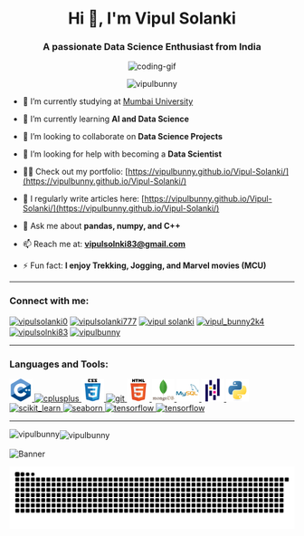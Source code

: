 <h1 align="center">Hi 👋, I'm Vipul Solanki</h1>
<h3 align="center">A passionate Data Science Enthusiast from India</h3>

<p align="center">
  <img src="https://media1.tenor.com/m/6T0_YBIw9MkAAAAC/summoning.gif" alt="coding-gif" width="200"/>
</p>

<p align="center">
  <img src="https://komarev.com/ghpvc/?username=vipulbunny&label=Profile%20views&color=0e75b6&style=flat" alt="vipulbunny" />
</p>

- 🔭 I’m currently studying at [Mumbai University](https://www.mctrgit.ac.in/)

- 🌱 I’m currently learning **AI and Data Science**

- 👯 I’m looking to collaborate on **Data Science Projects**

- 🤝 I’m looking for help with becoming a **Data Scientist**

- 👨‍💻 Check out my portfolio: [https://vipulbunny.github.io/Vipul-Solanki/](https://vipulbunny.github.io/Vipul-Solanki/)

- 📝 I regularly write articles here: [https://vipulbunny.github.io/Vipul-Solanki/](https://vipulbunny.github.io/Vipul-Solanki/)

- 💬 Ask me about **pandas, numpy, and C++**

- 📫 Reach me at: **vipulsolnki83@gmail.com**

- ⚡ Fun fact: **I enjoy Trekking, Jogging, and Marvel movies (MCU)**

---

<h3 align="left">Connect with me:</h3>
<p align="left">
<a href="https://twitter.com/vipulsolanki0" target="blank"><img align="center" src="https://raw.githubusercontent.com/rahuldkjain/github-profile-readme-generator/master/src/images/icons/Social/twitter.svg" alt="vipulsolanki0" height="30" width="40" /></a>
<a href="https://linkedin.com/in/vipulsolanki777" target="blank"><img align="center" src="https://raw.githubusercontent.com/rahuldkjain/github-profile-readme-generator/master/src/images/icons/Social/linked-in-alt.svg" alt="vipulsolanki777" height="30" width="40" /></a>
<a href="https://fb.com/vipul solanki" target="blank"><img align="center" src="https://raw.githubusercontent.com/rahuldkjain/github-profile-readme-generator/master/src/images/icons/Social/facebook.svg" alt="vipul solanki" height="30" width="40" /></a>
<a href="https://instagram.com/vipul_bunny2k4" target="blank"><img align="center" src="https://raw.githubusercontent.com/rahuldkjain/github-profile-readme-generator/master/src/images/icons/Social/instagram.svg" alt="vipul_bunny2k4" height="30" width="40" /></a>
<a href="https://www.hackerrank.com/vipulsolnki83" target="blank"><img align="center" src="https://raw.githubusercontent.com/rahuldkjain/github-profile-readme-generator/master/src/images/icons/Social/hackerrank.svg" alt="vipulsolnki83" height="30" width="40" /></a>
<a href="https://www.leetcode.com/vipulbunny" target="blank"><img align="center" src="https://raw.githubusercontent.com/rahuldkjain/github-profile-readme-generator/master/src/images/icons/Social/leet-code.svg" alt="vipulbunny" height="30" width="40" /></a>
</p>

---

<h3 align="left">Languages and Tools:</h3>
<p align="left"> 
  <a href="https://www.w3schools.com/cpp/" target="_blank" rel="noreferrer"> 
    <img src="https://raw.githubusercontent.com/devicons/devicon/master/icons/cplusplus/cplusplus-original.svg" alt="cplusplus" width="40" height="40"/> 
  </a> 
  <a href="https://fastapi.tiangolo.com/" target="_blank" rel="noreferrer"> 
    <img src="https://github.com/user-attachments/assets/ba58dba7-b189-45e1-8d13-61b9dbbc4f23" alt="cplusplus" width="40" height="40"/> 
  </a> 
  <a href="https://www.w3schools.com/css/" target="_blank" rel="noreferrer"> 
    <img src="https://raw.githubusercontent.com/devicons/devicon/master/icons/css3/css3-original-wordmark.svg" alt="css3" width="40" height="40"/> 
  </a> 
  <a href="https://git-scm.com/" target="_blank" rel="noreferrer"> 
    <img src="https://www.vectorlogo.zone/logos/git-scm/git-scm-icon.svg" alt="git" width="40" height="40"/> 
  </a> 
  <a href="https://www.w3.org/html/" target="_blank" rel="noreferrer"> 
    <img src="https://raw.githubusercontent.com/devicons/devicon/master/icons/html5/html5-original-wordmark.svg" alt="html5" width="40" height="40"/> 
  </a> 
  <a href="https://www.mongodb.com/" target="_blank" rel="noreferrer"> 
    <img src="https://raw.githubusercontent.com/devicons/devicon/master/icons/mongodb/mongodb-original-wordmark.svg" alt="mongodb" width="40" height="40"/> 
  </a> 
  <a href="https://www.mysql.com/" target="_blank" rel="noreferrer"> 
    <img src="https://raw.githubusercontent.com/devicons/devicon/master/icons/mysql/mysql-original-wordmark.svg" alt="mysql" width="40" height="40"/> 
  </a> 
  <a href="https://pandas.pydata.org/" target="_blank" rel="noreferrer"> 
    <img src="https://raw.githubusercontent.com/devicons/devicon/2ae2a900d2f041da66e950e4d48052658d850630/icons/pandas/pandas-original.svg" alt="pandas" width="40" height="40"/> 
  </a> 
  <a href="https://www.python.org" target="_blank" rel="noreferrer"> 
    <img src="https://raw.githubusercontent.com/devicons/devicon/master/icons/python/python-original.svg" alt="python" width="40" height="40"/> 
  </a> 
  <a href="https://scikit-learn.org/" target="_blank" rel="noreferrer"> 
    <img src="https://upload.wikimedia.org/wikipedia/commons/0/05/Scikit_learn_logo_small.svg" alt="scikit_learn" width="40" height="40"/> 
  </a> 
  <a href="https://seaborn.pydata.org/" target="_blank" rel="noreferrer"> 
    <img src="https://seaborn.pydata.org/_images/logo-mark-lightbg.svg" alt="seaborn" width="40" height="40"/> 
  </a> 
  <a href="https://www.tensorflow.org" target="_blank" rel="noreferrer"> 
    <img src="https://www.vectorlogo.zone/logos/tensorflow/tensorflow-icon.svg" alt="tensorflow" width="40" height="40"/> 
  </a> 
  <a href="https://www.tableau.com/" target="_blank" rel="noreferrer"> 
    <img src="https://logos-world.net/wp-content/uploads/2021/10/Tableau-Symbol.png" alt="tensorflow" width="40" height="40"/> 
  </a>
</p>

---

<p>
  <img align="left" src="https://github-readme-stats.vercel.app/api/top-langs?username=vipulbunny&show_icons=true&locale=en&layout=compact" alt="vipulbunny" />
</p>

<p>
  <img align="center" src="https://github-readme-stats.vercel.app/api?username=vipulbunny&show_icons=true&locale=en" alt="vipulbunny" />
</p>

<p>
  <img align="center" src="https://github.com/user-attachments/assets/d820d50c-6de4-440f-865f-d982fc6400cf" alt="Banner" />
</p>
<picture>
  <source media="(prefers-color-scheme: dark)" srcset="https://raw.githubusercontent.com/VIPULbunny/VIPULbunny/output/github-snake-dark.svg" />
  <source media="(prefers-color-scheme: light)" srcset="https://raw.githubusercontent.com/VIPULbunny/VIPULbunny/output/github-snake.svg" />
  <img alt="github-snake" src="https://raw.githubusercontent.com/VIPULbunny/VIPULbunny/output/github-snake.svg" />
</picture>
